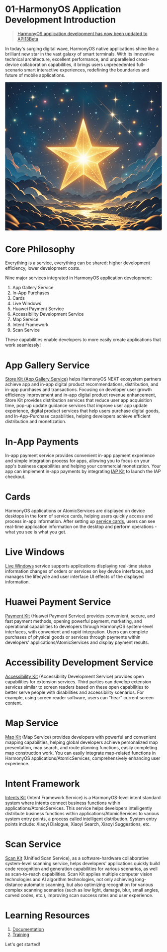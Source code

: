 # 01-HarmonyOS Application Development Introduction

> [HarmonyOS application development has now been updated to API13Beta](https://developer.huawei.com/consumer/cn/doc/harmonyos-guides-V13/application-dev-guide-V13?catalogVersion=V13)

In today's surging digital wave, HarmonyOS native applications shine like a brilliant new star in the vast galaxy of smart terminals. With its innovative technical architecture, excellent performance, and unparalleled cross-device collaboration capabilities, it brings users unprecedented full-scenario smart interactive experiences, redefining the boundaries and future of mobile applications.

![image-20241205230242421](01-鸿蒙应用开发介绍.assets/image-20241205230242421.png)

# Core Philosophy

Everything is a service, everything can be shared; higher development efficiency, lower development costs.

Nine major services integrated in HarmonyOS application development:

1. App Gallery Service
2. In-App Purchases
3. Cards
4. Live Windows
5. Huawei Payment Service
6. Accessibility Development Service
7. Map Service
8. Intent Framework
9. Scan Service

These capabilities enable developers to more easily create applications that work seamlessly!

# App Gallery Service

[Store Kit (App Gallery Service)](https://developer.huawei.com/consumer/cn/doc/harmonyos-guides-V5/store-kit-guide-V5) helps HarmonyOS NEXT ecosystem partners achieve app and in-app digital product recommendations, distribution, and in-app purchases and transactions. Focusing on developer user growth efficiency improvement and in-app digital product revenue enhancement, Store Kit provides distribution services that reduce user app acquisition time, pop-up update guidance services that improve user app update experience, digital product services that help users purchase digital goods, and In-App-Purchase capabilities, helping developers achieve efficient distribution and monetization.

# In-App Payments

In-app payment service provides convenient in-app payment experience and simple integration process for apps, allowing you to focus on your app's business capabilities and helping your commercial monetization. Your app can implement in-app payments by integrating [IAP Kit](https://developer.huawei.com/consumer/cn/doc/harmonyos-guides-V5/iap-kit-guide-V5) to launch the IAP checkout.

# Cards

HarmonyOS applications or AtomicServices are displayed on device desktops in the form of service cards, helping users quickly access and process in-app information. After setting up [service cards](https://developer.huawei.com/consumer/cn/doc/harmonyos-guides-V5/formkit-overview-V5), users can see real-time application information on the desktop and perform operations - what you see is what you get.

# Live Windows

[Live Windows](https://developer.huawei.com/consumer/cn/app/) service supports applications displaying real-time status information changes of orders or services on key device interfaces, and manages the lifecycle and user interface UI effects of the displayed information.

# Huawei Payment Service

[Payment Kit](https://developer.huawei.com/consumer/cn/doc/harmonyos-guides-V5/payment-kit-guide-V5) (Huawei Payment Service) provides convenient, secure, and fast payment methods, opening powerful payment, marketing, and operational capabilities to developers through HarmonyOS system-level interfaces, with convenient and rapid integration. Users can complete purchases of physical goods or services through payments within developers' applications/AtomicServices and display payment results.

# Accessibility Development Service

[Accessibility Kit](https://developer.huawei.com/consumer/cn/doc/harmonyos-guides-V5/accessibility-kit-V5) (Accessibility Development Service) provides open capabilities for extension services. Third parties can develop extension services similar to screen readers based on these open capabilities to better serve people with disabilities and accessibility scenarios. For example, using screen reader software, users can "hear" current screen content.

# Map Service

[Map Kit](https://developer.huawei.com/consumer/cn/doc/harmonyos-guides-V5/map-kit-guide-V5/) (Map Service) provides developers with powerful and convenient mapping capabilities, helping global developers achieve personalized map presentation, map search, and route planning functions, easily completing map construction work. You can easily integrate map-related functions in HarmonyOS applications/AtomicServices, comprehensively enhancing user experience.

# Intent Framework

[Intents Kit](https://developer.huawei.com/consumer/cn/doc/harmonyos-guides-V5/intents-kit-guide-V5/) (Intent Framework Service) is a HarmonyOS-level intent standard system where intents connect business functions within applications/AtomicServices. This service helps developers intelligently distribute business functions within applications/AtomicServices to various system entry points, a process called intelligent distribution. System entry points include: Xiaoyi Dialogue, Xiaoyi Search, Xiaoyi Suggestions, etc.

# Scan Service

[Scan Kit](https://developer.huawei.com/consumer/cn/doc/harmonyos-guides-V5/scan-kit-guide-V5/) (Unified Scan Service), as a software-hardware collaborative system-level scanning service, helps developers' applications quickly build code recognition and generation capabilities for various scenarios, as well as scan-to-reach capabilities. Scan Kit applies multiple computer vision technologies and AI algorithm technologies, not only achieving long-distance automatic scanning, but also optimizing recognition for various complex scanning scenarios (such as low light, damage, blur, small angles, curved codes, etc.), improving scan success rates and user experience.

# Learning Resources

1. [Documentation](https://developer.huawei.com/consumer/cn/doc/)
2. [Training](https://developer.huawei.com/consumer/cn/training/)

Let's get started!
